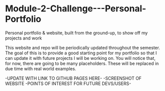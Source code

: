 # Module-2-Challenge---Personal-Portfolio
Personal portfolio &amp; website, built from the ground-up, to show off my projects and work

This website and repo will be periodically updated throughout the semester. The goal of this is to provide a good starting point for my portfolio so that I can update it with future projects I will be working on. You will notice that, for now, there are going to be many placeholders. These will be replaced in due time with real world examples.

-UPDATE WITH LINK TO GITHUB PAGES HERE-
-SCREENSHOT OF WEBSITE
-POINTS OF INTEREST FOR FUTURE DEVS/USERS-